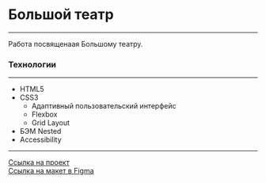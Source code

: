 # **Большой театр**
***
Работа посвященаая Большому театру.

### **Технологии**
***
* HTML5
* CSS3
  * Адаптивный пользовательский интерфейс
  * Flexbox
  * Grid Layout
* БЭМ Nested
* Accessibility
***
[Ссылка на проект](https://romankrivopalov.github.io/bolshoi/)\
[Ссылка на макет в Figma](https://www.figma.com/file/tDXKBS668DUhbK0DOVg6dv/Templates-%2315.-More-on-Figma.info?node-id=0%3A1&t=L6YnxDppzds0T2x2-0)
